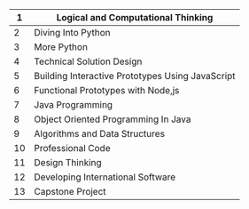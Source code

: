 | 1  | Logical and Computational Thinking               |
|----|--------------------------------------------------|
| 2  | Diving Into Python                               |
| 3  | More Python                                      |
| 4  | Technical Solution Design                        |
| 5  | Building Interactive Prototypes Using JavaScript |
| 6  | Functional Prototypes with Node,js               |
| 7  | Java Programming                                 |
| 8  | Object Oriented Programming In Java              |
| 9  | Algorithms and Data Structures                   |
| 10 | Professional Code                                |
| 11 | Design Thinking                                  |
| 12 | Developing International Software                |
| 13 | Capstone Project                                 |